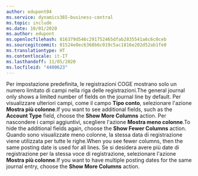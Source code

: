 ```yaml
---
author: edupont04
ms.service: dynamics365-business-central
ms.topic: include
ms.date: 10/01/2020
ms.author: edupont
ms.openlocfilehash: 816379d546c291752465dfab2835541a6c6c0ceb
ms.sourcegitcommit: 01524e0ec6368b6c019c5ac1816e202d52ab1fe0
ms.translationtype: HT
ms.contentlocale: it-IT
ms.lasthandoff: 11/05/2020
ms.locfileid: "4400623"
---
```

<span data-ttu-id="33e42-101">Per impostazione predefinita, le registrazioni COGE mostrano solo un numero limitato di campi nella riga delle registrazioni.</span><span class="sxs-lookup"><span data-stu-id="33e42-101">The general journal only shows a limited number of fields on the journal line by default.</span></span> <span data-ttu-id="33e42-102">Per visualizzare ulteriori campi, come il campo **Tipo conto**, selezionare l'azione **Mostra più colonne**.</span><span class="sxs-lookup"><span data-stu-id="33e42-102">If you want to see additional fields, such as the **Account Type** field, choose the **Show More Columns** action.</span></span> <span data-ttu-id="33e42-103">Per nascondere i campi aggiuntivi, scegliere l'azione **Mostra meno colonne**.</span><span class="sxs-lookup"><span data-stu-id="33e42-103">To hide the additional fields again, choose the **Show Fewer Columns** action.</span></span> <span data-ttu-id="33e42-104">Quando sono visualizzate meno colonne, la stessa data di registrazione viene utilizzata per tutte le righe.</span><span class="sxs-lookup"><span data-stu-id="33e42-104">When you see fewer columns, then the same posting date is used for all lines.</span></span> <span data-ttu-id="33e42-105">Se si desidera avere più date di registrazione per la stessa voce di registrazione, selezionare l'azione **Mostra più colonne**.</span><span class="sxs-lookup"><span data-stu-id="33e42-105">If you want to have multiple posting dates for the same journal entry, choose the **Show More Columns** action.</span></span>
